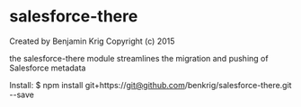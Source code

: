 # salesforce-there

Created by Benjamin Krig
Copyright (c) 2015

the salesforce-there module streamlines the migration and pushing of Salesforce metadata


Install:
$ npm install git+https://git@github.com/benkrig/salesforce-there.git --save

